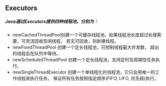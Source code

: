 ## Executors
##### Java通过Executors提供四种线程池，分别为：
- newCachedThreadPool创建一个可缓存线程池，如果线程池长度超过处理需要，可灵活回收空闲线程，
  若无可回收，则新建线程。
- newFixedThreadPool 创建一个定长线程池，可控制线程最大并发数，
  超出的线程会在队列中等待。
- newScheduledThreadPool 创建一个定长线程池，支持定时及周期性任务执行。
- newSingleThreadExecutor 创建一个单线程化的线程池，它只会用唯一的工作线程来执行任务，
保证所有任务按照指定顺序(FIFO, LIFO, 优先级)执行。
